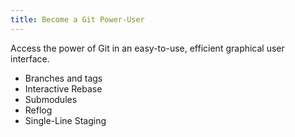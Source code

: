 ```yaml
---
title: Become a Git Power-User
---
```


Access the power of Git in an easy-to-use, efficient graphical user interface.

<!--more-->

* Branches and tags
* Interactive Rebase
* Submodules
* Reflog
* Single-Line Staging

